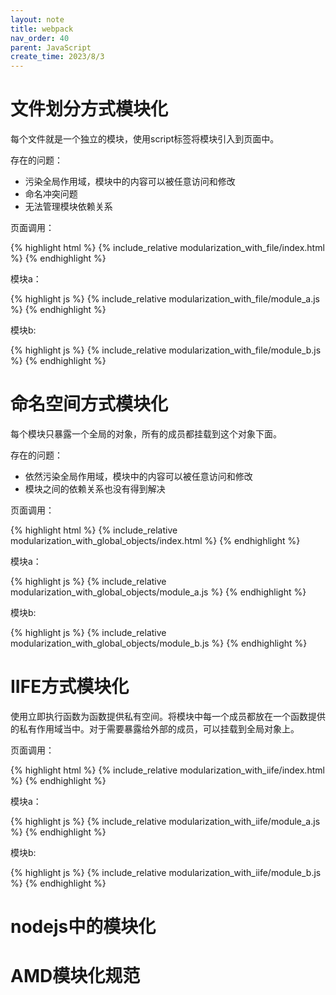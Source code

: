 ```yaml
---
layout: note
title: webpack
nav_order: 40
parent: JavaScript
create_time: 2023/8/3
---
```


# 文件划分方式模块化

每个文件就是一个独立的模块，使用script标签将模块引入到页面中。

存在的问题：

- 污染全局作用域，模块中的内容可以被任意访问和修改
- 命名冲突问题
- 无法管理模块依赖关系

页面调用：

{% highlight html %}
{% include_relative modularization_with_file/index.html %}
{% endhighlight %}

模块a：

{% highlight js %}
{% include_relative modularization_with_file/module_a.js %}
{% endhighlight %}

模块b:

{% highlight js %}
{% include_relative modularization_with_file/module_b.js %}
{% endhighlight %}

# 命名空间方式模块化

每个模块只暴露一个全局的对象，所有的成员都挂载到这个对象下面。

存在的问题：
- 依然污染全局作用域，模块中的内容可以被任意访问和修改
- 模块之间的依赖关系也没有得到解决

页面调用：

{% highlight html %}
{% include_relative modularization_with_global_objects/index.html %}
{% endhighlight %}

模块a：

{% highlight js %}
{% include_relative modularization_with_global_objects/module_a.js %}
{% endhighlight %}

模块b:

{% highlight js %}
{% include_relative modularization_with_global_objects/module_b.js %}
{% endhighlight %}

# IIFE方式模块化

使用立即执行函数为函数提供私有空间。将模块中每一个成员都放在一个函数提供的私有作用域当中。对于需要暴露给外部的成员，可以挂载到全局对象上。

页面调用：

{% highlight html %}
{% include_relative modularization_with_iife/index.html %}
{% endhighlight %}

模块a：

{% highlight js %}
{% include_relative modularization_with_iife/module_a.js %}
{% endhighlight %}

模块b:

{% highlight js %}
{% include_relative modularization_with_iife/module_b.js %}
{% endhighlight %}

# nodejs中的模块化

# AMD模块化规范
 

